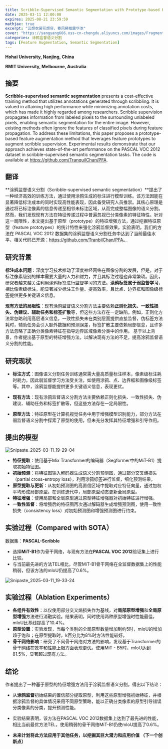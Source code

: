 ```yaml
---
title: Scribble-Supervised Semantic Segmentation with Prototype-based Feature Augmentation
date: 2025-03-11 12:00:00
expires: 2025-08-21 23:59:59
mathjax: true
excerpt: "云想衣裳花想容，春风拂槛露华浓"
cover: "https://yangyang666.oss-cn-chengdu.aliyuncs.com/images/Fragment_7_4k_a51f7.jpg"
categories: 涂鸦监督语义分割
tags: [Feature Augmentation, Semantic Segmentation]
---
```

**Hohai University, Nanjing, China**

**RMIT University, Melbourne, Australia**



## **摘要**

**Scribble-supervised semantic segmentation** presents a cost-effective training method that utilizes annotations generated through scribbling. It is valued in attaining high performance while minimizing annotation costs, which has made it highly regarded among researchers. Scribble supervision propagates information from labeled pixels to the surrounding unlabeled pixels, enabling semantic segmentation for the entire image. However, existing methods often ignore the features of classified pixels during feature
propagation. To address these limitations, this paper proposes a prototype-based feature augmentation method that leverages feature prototypes to augment scribble supervision. Experimental results demonstrate that our approach achieves state-of-the-art performance on the PASCAL VOC 2012 dataset in scribble-supervised semantic segmentation tasks. The code is available at
https://github.com/TranquilChan/PFA.

## **翻译**

**涂鸦监督语义分割（Scribble-supervised semantic segmentation）**提出了一种经济高效的训练方法，通过使用涂鸦生成的标注进行模型训练。该方法因能在显著降低标注成本的同时实现高性能表现，因此备受研究人员推崇。其核心原理是通过将已标注像素的信息传递至相邻未标注区域，从而完成整幅图像的语义分割。然而，我们发现现有方法在特征传递过程中普遍忽视已分类像素的特征特性。针对这一局限性，本文提出基于原型（prototype）的特征增强方法，通过挖掘特征原型（feature prototypes）的统计特性来强化涂鸦监督效果。实验表明，我们的方法在 PASCAL VOC 2012 数据集的涂鸦监督语义分割任务中达到了当前最佳水平，相关代码已开源：https://github.com/TranbilChan/PFA。

## **研究背景**



**标注成本问题**：深度学习技术推动了深度神经网络在图像分割的发展，但是，对于标注像素级别的样本需要大量的人力和财力，并且其标注过程也非常繁琐。因此，研究者越来越关注利用涂鸦标签进行监督学习的方法。**涂鸦标签属于弱监督学习**，相比像素级标注，能显著减少标注工作量、提高效率，且比点、边界框和图像级标签提供更多关键语义信息。



**现有方法的局限性**：现有涂鸦监督语义分割方法主要依赖**正则化损失、一致性损失、伪建议、辅助任务和标签扩散**等，但这些方法存在一定缺陷。例如，正则化方法常忽略利用高层语义信息，一致性损失未在类别层面提供直接监督，伪标签方法耗时，辅助任务会引入额外数据和预测误差，标签扩散主要依赖局部信息，且许多方法忽略了正确分类像素特征在指导边界区域像素分类中的作用。 基于以上背景，作者提出基于原型的特征增强方法，以解决现有方法的不足，提高涂鸦监督语义分割的性能。 



## **研究现状**

- **标注方式**：图像语义分割任务训练通常需大量高质量标注样本，像素级标注耗时耗力，因此弱监督学习方法受关注，如使用涂鸦、点、边界框和图像级标签等。其中，涂鸦监督能提供更多关键语义信息，表现更优。

  

- **现有方法**：现有涂鸦监督语义分割方法主要依赖正则化损失、一致性损失、伪建议、辅助任务和标签扩散等，但这些方法存在一定局限性。

  

- **原型方法**：特征原型在计算机视觉任务中用于增强模型识别能力，部分方法在弱监督语义分割中探索了原型的使用，但未充分发挥其特征增强和引导作用。

  

## **提出的模型**

![Snipaste_2025-03-11_19-29-04](https://yangyang666.oss-cn-chengdu.aliyuncs.com/images/Snipaste_2025-03-11_19-29-04.png)







- **特征提取**：使用基于Mix Transformer的编码器（Segformer中的MiT-B1）提取初始特征图。
- **初始预测**：将特征图输入解码器生成语义分割预测图，通过部分交叉熵损失（partial cross-entropy loss），利用涂鸦标签进行监督，细化预测结果。
- **原型提取与更新**：从初始预测图的高置信区域中提取对应特征向量，通过加权平均形成局部原型。在训练迭代中，局部原型动态更新全局原型。
- **特征增强**：使用局部和全局原型通过原型特征增强器对初始特征进行增强。
- **一致性监督**：将增强后的特征图再次通过解码器生成增强预测图，使用一致性损失（consistency loss）对初始预测图和增强预测图进行约束。





## **实验过程（Compared with SOTA）**

数据集：**PASCAL-Scribble**

   - 选择**MiT-B1**作为骨干网络，与现有方法在**PASCAL VOC 2012**验证集上进行比较。
   - 与当前最先进的方法TEL相比，尽管MiT-B1骨干网络在全监督数据集上的性能稍弱，但该方法的mIoU仍提高了0.6%。

![Snipaste_2025-03-11_19-33-24](https://yangyang666.oss-cn-chengdu.aliyuncs.com/images/Snipaste_2025-03-11_19-33-24.png)



## **实验过程（Ablation Experiments）**



- **各组件有效性**：以仅使用部分交叉熵损失作为基线，对**局部原型增强**和**全局原型增强**方法进行消融实验。结果表明，同时使用两种原型增强时性能最佳，mIoU比基线提高了10.4%。
- **原型设置**：实验发现，当每个类别的全局原型数量增加到约5时，mIoU的增加趋于饱和；在原型提取时，k百分比为8%时方法性能较好。
- **骨干网络影响**：研究了不同骨干网络对方法的影响，发现基于Transformer的骨干网络在效率和性能上限方面表现更优。使用MiT - B5时，mIoU达到81.5%，显著超过现有方法。



## **结论**


作者提出了一种基于原型的特征增强方法用于涂鸦监督语义分割，得出以下结论：



- 从**涂鸦监督**初始结果的置信部分提取原型，利用这些原型增强初始特征，并根据涂鸦监督的具体情况采用不同原型策略，能以正确分类像素的原型引导错误分类像素的分类，提升预测性能。


- 实验结果表明，该方法在PASCAL VOC 2012数据集上达到了最先进的性能，相比当前最优方法TEL，使用稍弱的骨干网络MiT-B1仍使mIoU提高了0.6%。


- **未来计划将此方法应用于其他任务，以挖掘其巨大潜力和应用价值 （下一个创新点）**


